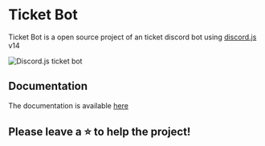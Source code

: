 # Ticket Bot

Ticket Bot is a open source project of an ticket discord bot using [discord.js](https://discord.js.org) v14

![Discord.js ticket bot](https://i.imgur.com/564YXvR.png)

## Documentation

The documentation is available [here](https://ticket-bot.pages.dev/)

## Please leave a ⭐ to help the project!
